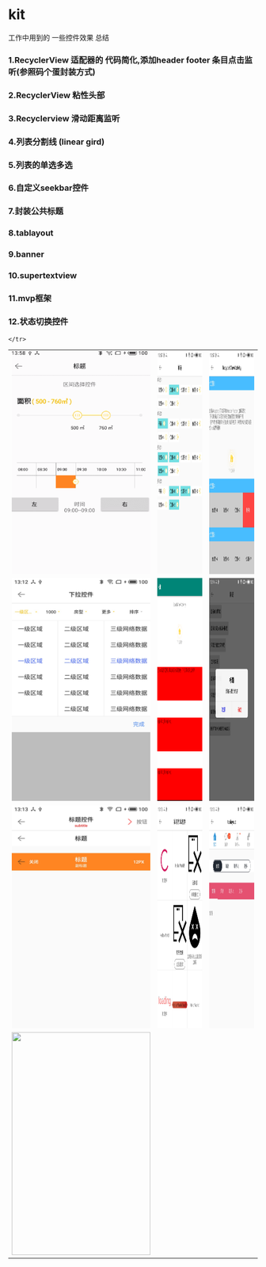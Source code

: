 # kit
工作中用到的 一些控件效果 总结

### 1.RecyclerView  适配器的 代码简化,添加header  footer  条目点击监听(参照码个蛋封装方式)
### 2.RecyclerView 粘性头部
### 3.Recyclerview 滑动距离监听
### 4.列表分割线   (linear  gird)
### 5.列表的单选多选
### 6.自定义seekbar控件
### 7.封装公共标题
### 8.tablayout
### 9.banner
### 10.supertextview
### 11.mvp框架
### 12.状态切换控件


<table align="center">
    <tr align="center">
         <td><img src="https://github.com/liuzeze/kit/blob/master/doc/4.gif" width="280" height="450"/></td>
        <td><img src="https://github.com/liuzeze/kit/blob/master/doc/2.jpg" width="280" height="450"/></td>
         <td><img src="https://github.com/liuzeze/kit/blob/master/doc/3.jpg" width="280" height="450"/></td>
    </tr>
    <tr align="center">
         <td><img src="https://github.com/liuzeze/kit/blob/master/doc/7.jpg" width="280" height="450"/></td>
         <td><img src="https://github.com/liuzeze/kit/blob/master/doc/5.png" width="280" height="450"/></td>
          <td><img src="https://github.com/liuzeze/kit/blob/master/doc/11.jpg" width="280" height="450"/></td>
    </tr>
    <tr align="center">
           <td><img src="https://github.com/liuzeze/kit/blob/master/doc/10.jpg" width="280" height="450"/></td>
         <td><img src="https://github.com/liuzeze/kit/blob/master/doc/8.jpg" width="280" height="450"/></td>
         <td><img src="https://github.com/liuzeze/kit/blob/master/doc/9.jpg" width="280" height="450"/></td>
    </tr>
     <tr align="center">
           <td><img src="https://user-gold-cdn.xitu.io/2019/10/18/16dde32e8644100a?w=291&h=518&f=png&s=35208" width="280" height="450"/></td>
        
    </tr>

  
</table>


